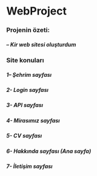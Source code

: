 # WebProject
### Projenin özeti:
##### – Kir web sitesi oluşturdum 
###               Site konuları
##### 1– Şehrim sayfası
##### 2- Login sayfası
##### 3- API sayfası
##### 4- Mirasımız sayfası
##### 5- CV sayfası
##### 6- Hakkında sayfası (Ana sayfa)
##### 7- İletişim sayfası
